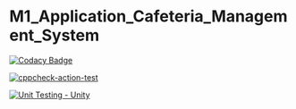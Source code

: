 # M1_Application_Cafeteria_Management_System


[![Codacy Badge](https://app.codacy.com/project/badge/Grade/91a4a9ba57c94eb1bbe58c915f02fabc)](https://www.codacy.com/gh/Kaushika024/M1_Application_Cafeteria_Management_System/dashboard?utm_source=github.com&amp;utm_medium=referral&amp;utm_content=Kaushika024/M1_Application_Cafeteria_Management_System&amp;utm_campaign=Badge_Grade)

[![cppcheck-action-test](https://github.com/Kaushika024/M1_Application_Cafeteria_Management_System/actions/workflows/cppcheck.yml/badge.svg)](https://github.com/Kaushika024/M1_Application_Cafeteria_Management_System/actions/workflows/cppcheck.yml)


[![Unit Testing - Unity](https://github.com/Kaushika024/M1_Application_Cafeteria_Management_System/actions/workflows/unity.yml/badge.svg)](https://github.com/Kaushika024/M1_Application_Cafeteria_Management_System/actions/workflows/unity.yml)
